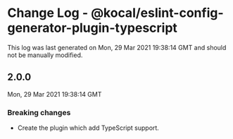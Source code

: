 # Change Log - @kocal/eslint-config-generator-plugin-typescript

This log was last generated on Mon, 29 Mar 2021 19:38:14 GMT and should not be manually modified.

## 2.0.0
Mon, 29 Mar 2021 19:38:14 GMT

### Breaking changes

- Create the plugin which add TypeScript support.

